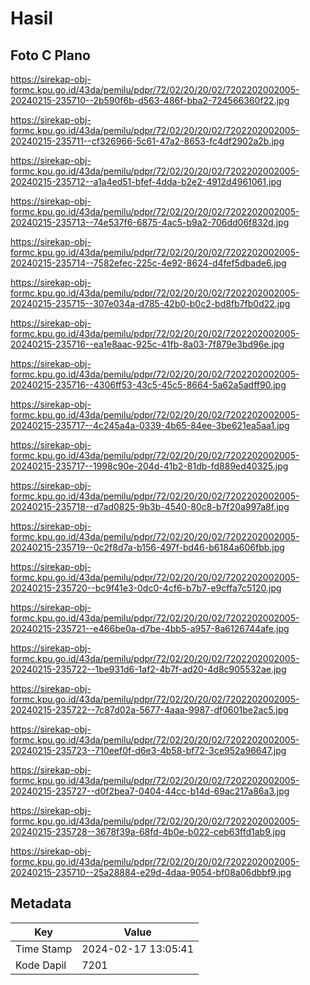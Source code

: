 # Hasil

## Foto C Plano

https://sirekap-obj-formc.kpu.go.id/43da/pemilu/pdpr/72/02/20/20/02/7202202002005-20240215-235710--2b590f6b-d563-486f-bba2-724566360f22.jpg

https://sirekap-obj-formc.kpu.go.id/43da/pemilu/pdpr/72/02/20/20/02/7202202002005-20240215-235711--cf326966-5c61-47a2-8653-fc4df2902a2b.jpg

https://sirekap-obj-formc.kpu.go.id/43da/pemilu/pdpr/72/02/20/20/02/7202202002005-20240215-235712--a1a4ed51-bfef-4dda-b2e2-4912d4961061.jpg

https://sirekap-obj-formc.kpu.go.id/43da/pemilu/pdpr/72/02/20/20/02/7202202002005-20240215-235713--74e537f6-6875-4ac5-b9a2-706dd06f832d.jpg

https://sirekap-obj-formc.kpu.go.id/43da/pemilu/pdpr/72/02/20/20/02/7202202002005-20240215-235714--7582efec-225c-4e92-8624-d4fef5dbade6.jpg

https://sirekap-obj-formc.kpu.go.id/43da/pemilu/pdpr/72/02/20/20/02/7202202002005-20240215-235715--307e034a-d785-42b0-b0c2-bd8fb7fb0d22.jpg

https://sirekap-obj-formc.kpu.go.id/43da/pemilu/pdpr/72/02/20/20/02/7202202002005-20240215-235716--ea1e8aac-925c-41fb-8a03-7f879e3bd96e.jpg

https://sirekap-obj-formc.kpu.go.id/43da/pemilu/pdpr/72/02/20/20/02/7202202002005-20240215-235716--4306ff53-43c5-45c5-8664-5a62a5adff90.jpg

https://sirekap-obj-formc.kpu.go.id/43da/pemilu/pdpr/72/02/20/20/02/7202202002005-20240215-235717--4c245a4a-0339-4b65-84ee-3be621ea5aa1.jpg

https://sirekap-obj-formc.kpu.go.id/43da/pemilu/pdpr/72/02/20/20/02/7202202002005-20240215-235717--1998c90e-204d-41b2-81db-fd889ed40325.jpg

https://sirekap-obj-formc.kpu.go.id/43da/pemilu/pdpr/72/02/20/20/02/7202202002005-20240215-235718--d7ad0825-9b3b-4540-80c8-b7f20a997a8f.jpg

https://sirekap-obj-formc.kpu.go.id/43da/pemilu/pdpr/72/02/20/20/02/7202202002005-20240215-235719--0c2f8d7a-b156-497f-bd46-b6184a606fbb.jpg

https://sirekap-obj-formc.kpu.go.id/43da/pemilu/pdpr/72/02/20/20/02/7202202002005-20240215-235720--bc9f41e3-0dc0-4cf6-b7b7-e9cffa7c5120.jpg

https://sirekap-obj-formc.kpu.go.id/43da/pemilu/pdpr/72/02/20/20/02/7202202002005-20240215-235721--e466be0a-d7be-4bb5-a957-8a6126744afe.jpg

https://sirekap-obj-formc.kpu.go.id/43da/pemilu/pdpr/72/02/20/20/02/7202202002005-20240215-235722--1be931d6-1af2-4b7f-ad20-4d8c905532ae.jpg

https://sirekap-obj-formc.kpu.go.id/43da/pemilu/pdpr/72/02/20/20/02/7202202002005-20240215-235722--7c87d02a-5677-4aaa-9987-df0601be2ac5.jpg

https://sirekap-obj-formc.kpu.go.id/43da/pemilu/pdpr/72/02/20/20/02/7202202002005-20240215-235723--710eef0f-d6e3-4b58-bf72-3ce952a96647.jpg

https://sirekap-obj-formc.kpu.go.id/43da/pemilu/pdpr/72/02/20/20/02/7202202002005-20240215-235727--d0f2bea7-0404-44cc-b14d-69ac217a86a3.jpg

https://sirekap-obj-formc.kpu.go.id/43da/pemilu/pdpr/72/02/20/20/02/7202202002005-20240215-235728--3678f39a-68fd-4b0e-b022-ceb63ffd1ab9.jpg

https://sirekap-obj-formc.kpu.go.id/43da/pemilu/pdpr/72/02/20/20/02/7202202002005-20240215-235710--25a28884-e29d-4daa-9054-bf08a06dbbf9.jpg


## Metadata

| Key        | Value               |
| ---------- | ------------------- |
| Time Stamp | 2024-02-17 13:05:41 |
| Kode Dapil | 7201                |



